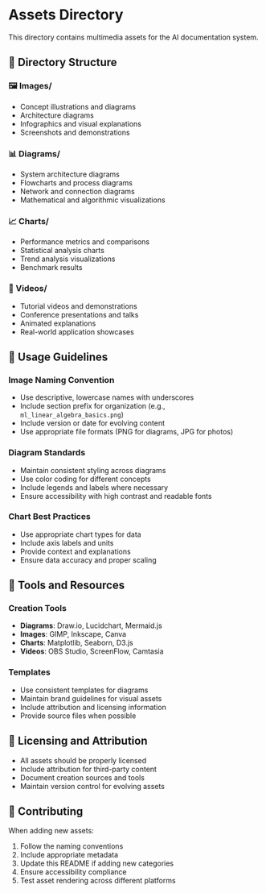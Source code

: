 # Assets Directory

This directory contains multimedia assets for the AI documentation system.

## 📁 Directory Structure

### 🖼️ Images/
- Concept illustrations and diagrams
- Architecture diagrams
- Infographics and visual explanations
- Screenshots and demonstrations

### 📊 Diagrams/
- System architecture diagrams
- Flowcharts and process diagrams
- Network and connection diagrams
- Mathematical and algorithmic visualizations

### 📈 Charts/
- Performance metrics and comparisons
- Statistical analysis charts
- Trend analysis visualizations
- Benchmark results

### 🎥 Videos/
- Tutorial videos and demonstrations
- Conference presentations and talks
- Animated explanations
- Real-world application showcases

## 📝 Usage Guidelines

### Image Naming Convention
- Use descriptive, lowercase names with underscores
- Include section prefix for organization (e.g., `ml_linear_algebra_basics.png`)
- Include version or date for evolving content
- Use appropriate file formats (PNG for diagrams, JPG for photos)

### Diagram Standards
- Maintain consistent styling across diagrams
- Use color coding for different concepts
- Include legends and labels where necessary
- Ensure accessibility with high contrast and readable fonts

### Chart Best Practices
- Use appropriate chart types for data
- Include axis labels and units
- Provide context and explanations
- Ensure data accuracy and proper scaling

## 🔧 Tools and Resources

### Creation Tools
- **Diagrams**: Draw.io, Lucidchart, Mermaid.js
- **Images**: GIMP, Inkscape, Canva
- **Charts**: Matplotlib, Seaborn, D3.js
- **Videos**: OBS Studio, ScreenFlow, Camtasia

### Templates
- Use consistent templates for diagrams
- Maintain brand guidelines for visual assets
- Include attribution and licensing information
- Provide source files when possible

## 📄 Licensing and Attribution

- All assets should be properly licensed
- Include attribution for third-party content
- Document creation sources and tools
- Maintain version control for evolving assets

## 🚀 Contributing

When adding new assets:
1. Follow the naming conventions
2. Include appropriate metadata
3. Update this README if adding new categories
4. Ensure accessibility compliance
5. Test asset rendering across different platforms
